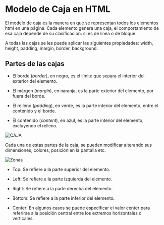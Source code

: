 # **Modelo de Caja en HTML**

El modelo de caja es la manera en que se representan todos los elementos html en una página. Cada elemento genera una caja, el comportamiento de esa caja depende de su clasificación: si es de línea o de bloque.

A todas las cajas se les puede aplicar las siguientes propiedades: width, height, padding, margin, border, background.

## Partes de las cajas

- El borde (*border*), en negro, es el límite que separa el interior del exterior del elemento.

- El márgen (*margin*), en naranja, es la parte exterior del elemento, por fuera del borde.

- El relleno (*padding*), en verde, es la parte interior del elemento, entre el contenido y el borde.

- El contenido (*content*), en azul, es la parte interior del elemento, excluyendo el relleno.

![CAJA](https://lenguajecss.com/css/modelo-de-cajas/que-es/modelo-de-cajas.png)

Cada una de estas partes de la caja, se pueden modificar alterando sus dimensiones, colores, posicion en la pantalla etc.

![Zonas](https://lenguajecss.com/css/modelo-de-cajas/que-es/positions.png)

- Top: Se refiere a la parte superior del elemento.

- Left: Se refiere a la parte izquierda del elemento.

- Right: Se refiere a la parte derecha del elemento.

- Bottom: Se refiere a la parte inferior del elemento.

- Center: En algunos casos se puede especificar el valor center para referirse a la posición central entre los extremos horizontales o verticales.
